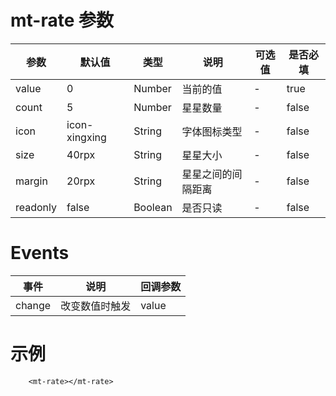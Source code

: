 # mt-rate 参数
| 参数     | 默认值        | 类型    | 说明               | 可选值 | 是否必填 |
| -------- | ------------- | ------- | ------------------ | ------ | -------- |
| value    | 0             | Number  | 当前的值           | -      | true     |
| count    | 5             | Number  | 星星数量           | -      | false    |
| icon     | icon-xingxing | String  | 字体图标类型       | -      | false    |
| size     | 40rpx         | String  | 星星大小           | -      | false    |
| margin   | 20rpx         | String  | 星星之间的间隔距离 | -      | false    |
| readonly | false         | Boolean | 是否只读           | -      | false    |


# Events
| 事件   | 说明           | 回调参数 |
| ------ | -------------- | -------- |
| change | 改变数值时触发 | value    |


# 示例
```
	<mt-rate></mt-rate>
```
